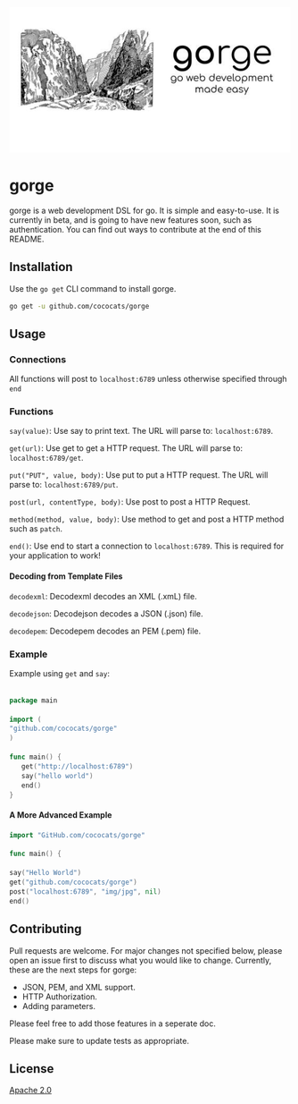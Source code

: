 ![gorge](gorge.jpg)

# gorge

gorge is a web development DSL for go. It is simple and easy-to-use. It is currently in beta, and is going to have new features soon, such as authentication. You can find out ways to contribute at the end of this README.

## Installation

Use the `go get` CLI command to install gorge.

```bash
go get -u github.com/cococats/gorge
```

## Usage

### Connections

All functions will post to `localhost:6789` unless otherwise specified through `end`

### Functions

`say(value)`: Use say to print text. The URL will parse to: `localhost:6789`.

`get(url)`: Use get to get a HTTP request. The URL will parse to: `localhost:6789/get`.

`put("PUT", value, body)`: Use put to put a HTTP request. The URL will parse to: `localhost:6789/put`.

`post(url, contentType, body)`: Use post to post a HTTP Request.

`method(method, value, body)`: Use method to get and post a HTTP method such as `patch`.

`end()`: Use end to start a connection to `localhost:6789`. This is required for your application to work!

#### Decoding from Template Files

`decodexml`: Decodexml decodes an XML (.xmL) file.

`decodejson`: Decodejson decodes a JSON (.json) file.

`decodepem`: Decodepem decodes an PEM (.pem) file.
 

### Example

Example using `get` and `say`:

```go

package main

import (
"github.com/cococats/gorge"
)

func main() {
   get("http://localhost:6789")
   say("hello world")
   end()
}

```

#### A More Advanced Example

```go
import "GitHub.com/cococats/gorge"

func main() {

say("Hello World")
get("github.com/cococats/gorge")
post("localhost:6789", "img/jpg", nil)
end()
```

## Contributing
Pull requests are welcome. For major changes not specified below, please open an issue first to discuss what you would like to change. Currently, these are the next steps for gorge:

- JSON, PEM, and XML support.
- HTTP Authorization.
- Adding parameters.

Please feel free to add those features in a seperate doc. 

Please make sure to update tests as appropriate.

## License
[Apache 2.0](https://choosealicense.com/licenses/apache-2.0/)
